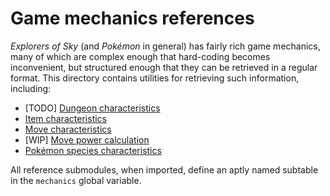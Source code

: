 # Game mechanics references

_Explorers of Sky_ (and _Pokémon_ in general) has fairly rich game mechanics, many of which are complex enough that hard-coding becomes inconvenient, but structured enough that they can be retrieved in a regular format. This directory contains utilities for retrieving such information, including:

- [TODO] [Dungeon characteristics](dungeon.lua)
- [Item characteristics](item.lua)
- [Move characteristics](move.lua)
- [WIP] [Move power calculation](power.lua)
- [Pokémon species characteristics](species.lua)

All reference submodules, when imported, define an aptly named subtable in the `mechanics` global variable.